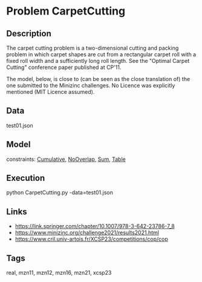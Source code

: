 # Problem CarpetCutting
## Description
The carpet cutting problem is a two-dimensional cutting and packing problem in which carpet shapes are cut
from a rectangular carpet roll with a fixed roll width and a sufficiently long roll length.
See the "Optimal Carpet Cutting" conference paper published at CP'11.

The model, below, is close to (can be seen as the close translation of) the one submitted to the Minizinc challenges.
No Licence was explicitly mentioned (MIT Licence assumed).

## Data
  test01.json

## Model
  constraints: [Cumulative](http://pycsp.org/documentation/constraints/Cumulative), [NoOverlap](http://pycsp.org/documentation/constraints/NoOverlap), [Sum](http://pycsp.org/documentation/constraints/Sum), [Table](http://pycsp.org/documentation/constraints/Table)

## Execution
  python CarpetCutting.py -data=test01.json

## Links
  - https://link.springer.com/chapter/10.1007/978-3-642-23786-7_8
  - https://www.minizinc.org/challenge2021/results2021.html
  - https://www.cril.univ-artois.fr/XCSP23/competitions/cop/cop

## Tags
  real, mzn11, mzn12, mzn16, mzn21, xcsp23
